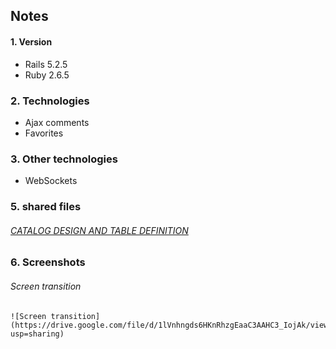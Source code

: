 ## Notes

#### 1. Version
  - Rails 5.2.5
  - Ruby 2.6.5
  
### 2. Technologies
  - Ajax comments
  - Favorites
  
### 3. Other technologies
  - WebSockets

### 5. shared files
  ###### [CATALOG DESIGN AND TABLE DEFINITION](https://docs.google.com/spreadsheets/d/1T4NIHj4t2oKoiShKM0RucqCJK5buYpaFRZfWDLIq5RY/edit?usp=sharing)


### 6. Screenshots
  ###### Screen transition
    ![Screen transition](https://drive.google.com/file/d/1lVnhngds6HKnRhzgEaaC3AAHC3_IojAk/view?usp=sharing)